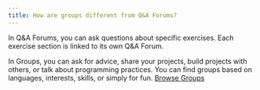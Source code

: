 ```yaml
---
title: How are groups different from Q&A Forums?
---
```

In Q&A Forums, you can ask questions about specific exercises. Each exercise section is linked to its own Q&A Forum.

In Groups, you can ask for advice, share your projects, build projects with others, or talk about programming practices. You can find groups based on languages, interests, skills, or simply for fun. [Browse Groups](http://www.codecademy.com/groups)
